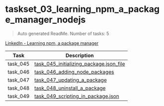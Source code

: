 # taskset_03_learning_npm_a_package_manager_nodejs

> Auto generated ReadMe. Number of tasks: 5

[LinkedIn - Learning npm, a package manager](https://www.linkedin.com/learning/learning-npm-a-package-manager)

| Task     | Description                                                                                                                         |
|----------|-------------------------------------------------------------------------------------------------------------------------------------|
| task_045 | [task_045_initializing_package.json_file](taskset_03_learning_npm_a_package_manager_nodejs/task_045_initializing_package.json_file) |
| task_046 | [task_046_adding_node_packages](taskset_03_learning_npm_a_package_manager_nodejs/task_046_adding_node_packages)                     |
| task_047 | [task_047_updating_a_package](taskset_03_learning_npm_a_package_manager_nodejs/task_047_updating_a_package)                         |
| task_048 | [task_048_uninstall_a_package](taskset_03_learning_npm_a_package_manager_nodejs/task_048_uninstall_a_package)                       |
| task_049 | [task_049_scripting_in_package.json](taskset_03_learning_npm_a_package_manager_nodejs/task_049_scripting_in_package.json)           |
